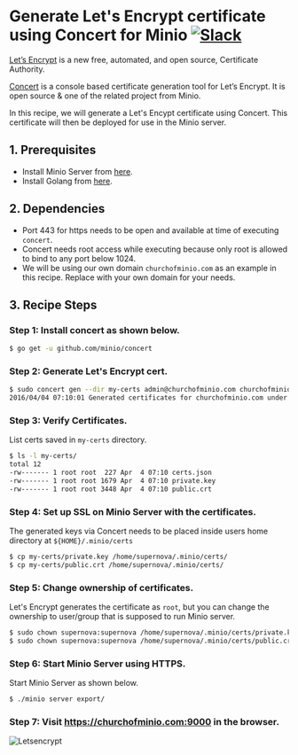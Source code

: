 # Generate Let's Encrypt certificate using Concert for Minio [![Slack](https://slack.minio.io/slack?type=svg)](https://slack.minio.io)

[Let’s Encrypt](https://letsencrypt.org/) is a new free, automated, and open source, Certificate Authority.

[Concert](https://docs.minio.io/docs/concert) is a console based certificate generation tool for Let’s Encrypt. It is open source & one of the related project from Minio.

In this recipe, we will generate a Let's Encypt certificate using Concert. This certificate will then be deployed for use in the Minio server.

## 1. Prerequisites

* Install Minio Server from [here](https://docs.minio.io/docs/minio-quickstart-guide).
* Install Golang from [here](https://docs.minio.io/docs/how-to-install-golang).

## 2. Dependencies

* Port 443 for https needs to be open and available at time of executing `concert`.
* Concert needs root access while executing because only root is allowed to bind to any port below 1024.
* We will be using our own domain ``churchofminio.com``  as an example in this recipe. Replace with your own domain for your needs.

## 3. Recipe Steps

### Step 1: Install concert as shown below.

```sh
$ go get -u github.com/minio/concert
```

### Step 2: Generate Let's Encrypt cert.


```sh
$ sudo concert gen --dir my-certs admin@churchofminio.com churchofminio.com
2016/04/04 07:10:01 Generated certificates for churchofminio.com under my-certs will expire in 89 days.
```

### Step 3: Verify Certificates.

List certs saved in `my-certs` directory. 

```sh
$ ls -l my-certs/
total 12
-rw------- 1 root root  227 Apr  4 07:10 certs.json
-rw------- 1 root root 1679 Apr  4 07:10 private.key
-rw------- 1 root root 3448 Apr  4 07:10 public.crt
```

### Step 4: Set up SSL on Minio Server with the certificates.

The generated keys via Concert needs to be placed inside users home directory at ``${HOME}/.minio/certs``

```sh
$ cp my-certs/private.key /home/supernova/.minio/certs/
$ cp my-certs/public.crt /home/supernova/.minio/certs/
```

### Step 5: Change ownership of certificates.

Let's Encrypt generates the certificate as `root`, but you can change the ownership to user/group that is supposed to run Minio server. 

```sh
$ sudo chown supernova:supernova /home/supernova/.minio/certs/private.key
$ sudo chown supernova:supernova /home/supernova/.minio/certs/public.crt
```

### Step 6: Start Minio Server using HTTPS.

Start Minio Server as shown below.

```sh
$ ./minio server export/
```

### Step 7: Visit <https://churchofminio.com:9000> in the browser.

![Letsencrypt](https://github.com/minio/cookbook/blob/master/docs/screenshots/letsencrypt-concert-minio.jpg?raw=true)
